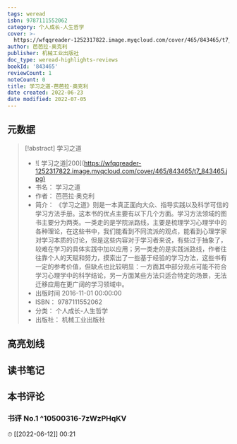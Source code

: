 ```yaml
---
tags: weread
isbn: 9787111552062
category: 个人成长-人生哲学
cover: >-
  https://wfqqreader-1252317822.image.myqcloud.com/cover/465/843465/t7_843465.jpg
author: 芭芭拉·奥克利
publisher: 机械工业出版社
doc_type: weread-highlights-reviews
bookId: '843465'
reviewCount: 1
noteCount: 0
title: 学习之道-芭芭拉·奥克利
date created: 2022-06-23
date modified: 2022-07-05
---
```


## 元数据

> [!abstract] 学习之道
> - ![ 学习之道|200](<https://wfqqreader-1252317822.image.myqcloud.com/cover/465/843465/t7_843465.jpg)>
> - 书名： 学习之道
> - 作者： 芭芭拉·奥克利
> - 简介： 《学习之道》则是一本真正面向大众、指导实践以及科学可信的学习方法手册。这本书的优点主要有以下几个方面。学习方法领域的图书主要分为两类。一类走的是学院派路线，主要是梳理学习心理学中的各种理论，在这些书中，我们能看到不同流派的观点，能看到心理学家对学习本质的讨论，但是这些内容对于学习者来说，有些过于抽象了，较难在学习的具体实践中加以应用；另一类走的是实践派路线，作者往往靠个人的天赋和努力，摸索出了一些基于经验的学习方法，这些书有一定的参考价值，但缺点也比较明显：一方面其中部分观点可能不符合学习心理学中的科学结论，另一方面某些方法只适合特定的场景，无法迁移应用在更广阔的学习领域中。
> - 出版时间 2016-11-01 00:00:00
> - ISBN： 9787111552062
> - 分类： 个人成长-人生哲学
> - 出版社： 机械工业出版社

## 高亮划线

## 读书笔记

## 本书评论

### 书评 No.1 ^10500316-7zWzPHqKV

⏱ [[2022-06-12]] 00:21
